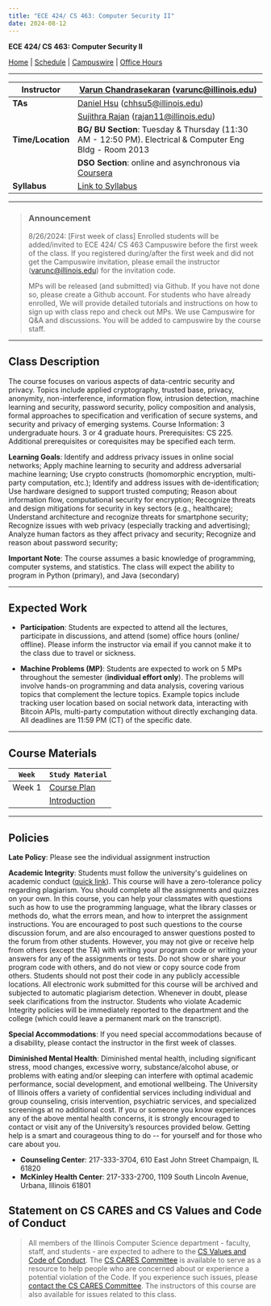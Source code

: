 ```yaml
---
title: "ECE 424/ CS 463: Computer Security II"
date: 2024-08-12
---
```


**ECE 424/ CS 463: Computer Security II**

[Home](https://chandrasekaran-group.github.io/courses/cs463/home/) | [Schedule](https://docs.google.com/spreadsheets/d/1vZjNOavlNVm4SYVojeyjdG95d6RR3UM05vfyLDijM1g/edit?gid=0#gid=0) | [Campuswire](https://campuswire.com/c/G1CB36E2B/feed) | [Office Hours](https://docs.google.com/document/d/1qPs9BzPCRoYvpPa_z3UP5YmAngo9N2YxW6oRSm7xl74/edit?usp=sharing)

---

| **Instructor**        | [Varun Chandrasekaran](https://chandrasekaran-group.github.io/) (varunc@illinois.edu)      |
|-----------------------|-------------------------------------------------------------------------------------------|
| **TAs**                | [Daniel Hsu](mailto:chhsu5@illinois.edu) (chhsu5@illinois.edu)                             |
|                       | [Sujithra Rajan](mailto:rajan11@illinois.edu) (rajan11@illinois.edu)                       |
| **Time/Location**     | **BG/ BU Section**: Tuesday & Thursday (11:30 AM - 12:50 PM). Electrical & Computer Eng Bldg -  Room 2013 |
|                       | **DSO Section**: online and asynchronous via [Coursera](https://www.coursera.org/)         |
| **Syllabus**          | [Link to Syllabus](https://www.dropbox.com/scl/fi/bdipz4hmcdiuplsn3zg6s/syllabus_424.pdf?rlkey=j9i8l1ffgtx60b2e0hpch8pt1&dl=0) |

---
> ### Announcement
>
> 8/26/2024: [First week of class] Enrolled students will be added/invited to ECE 424/ CS 463 Campuswire before the first week of the class. If you registered during/after the first week and did not get the Campuswire invitation, please email the
instructor (varunc@illinois.edu) for the invitation code.
>
> MPs will be released (and submitted) via Github. If you have not done so, please create a Github account. For students who have already enrolled, We will provide detailed tutorials and instructions on how to sign up with class repo and check out MPs. We use Campuswire for Q&A and discussions. You will be added to campuswire by the course staff.
---

## Class Description

The course focuses on various aspects of data-centric security and privacy. Topics include applied cryptography, trusted base, privacy, anonymity, non-interference, information flow, intrusion detection, machine learning and security, password security, policy composition and analysis, formal approaches to specification and verification of secure systems, and security and privacy of emerging systems. Course Information: 3 undergraduate hours. 3 or 4 graduate hours. Prerequisites: CS 225. Additional prerequisites or corequisites may be specified each term.

**Learning Goals**: Identify and address privacy issues in online social networks; Apply machine learning to security and address adversarial machine learning; Use crypto constructs (homomorphic encryption, multi-party computation, etc.); Identify and address issues with de-identification; Use hardware designed to support trusted computing; Reason about information flow, computational security for encryption; Recognize threats and design mitigations for security in key sectors (e.g., healthcare); Understand architecture and recognize threats for smartphone security; Recognize issues with web privacy (especially tracking and advertising); Analyze human factors as they affect privacy and security; Recognize and reason about password security;

**Important Note**: The course assumes a basic knowledge of programming, computer systems, and statistics. The class will expect the ability to program in Python (primary), and Java (secondary)

---

## Expected Work

- **Participation**: Students are expected to attend all the lectures, participate in discussions, and attend (some) office hours (online/ offline). Please inform the instructor via email if you
  cannot make it to the class due to travel or sickness.

- **Machine Problems (MP)**: Students are expected to work on 5 MPs throughout the semester (**individual effort only**). The problems will involve hands-on programming and data analysis, covering various topics that complement the lecture topics. Example topics include tracking user location based on social network data, interacting with Bitcoin APIs, multi-party computation without directly exchanging data. All deadlines are 11:59 PM (CT) of the specific date.

---
## Course Materials

| `Week`      | `Study Material` |
| ----------- | ----------- |
| Week 1      | [Course Plan](/content/courses/cs463/home/463.0-Course-Plan.pdf)       |
| |[Introduction](/content/courses/cs463/home/463.1-Introduction.pdf)

---
## Policies

**Late Policy**: 
Please see the individual assignment instruction

**Academic Integrity**:
Students must follow the university's guidelines on academic conduct ([quick link](https://provost.illinois.edu/policies/policies/academic-integrity/students-quick-reference-guide-to-academic-integrity/)). This course will have a zero-tolerance policy regarding plagiarism. You should complete all the assignments and quizzes on your own. In this course, you can help your classmates with questions such as how to use the programming language, what the library classes or methods do, what the errors mean, and how to interpret the assignment instructions. You are encouraged to post such questions to the course discussion forum, and are also encouraged to answer questions posted to the forum from other students. However, you may not give or receive help from others (except the TA) with writing your program code or writing your answers for any of the assignments or tests. Do not show or share your program code with others, and do not view or copy source code from others. Students should not post their code in any publicly accessible locations. All electronic work submitted for this course will be archived and subjected to automatic plagiarism detection. Whenever in doubt, please seek clarifications from the instructor. Students who violate Academic Integrity policies will be immediately reported to the department and the college (which could leave a permanent mark on the transcript).

**Special Accommodations**: 
If you need special accommodations because of a disability, please contact the instructor in the first week of classes.

**Diminished Mental Health**:
Diminished mental health, including significant stress, mood changes, excessive worry, substance/alcohol abuse, or
problems with eating and/or sleeping can interfere with optimal academic performance, social development, and emotional
wellbeing. The University of Illinois offers a variety of confidential services including individual and group
counseling, crisis intervention, psychiatric services, and specialized screenings at no additional cost. If you or
someone you know experiences any of the above mental health concerns, it is strongly encouraged to contact or visit any
of the University’s resources provided below. Getting help is a smart and courageous thing to do -- for yourself and for
those who care about you.

- **Counseling Center**: 217-333-3704, 610 East John Street Champaign, IL 61820
- **McKinley Health Center**: 217-333-2700, 1109 South Lincoln Avenue, Urbana, Illinois 61801


## Statement on CS CARES and CS Values and Code of Conduct

> All members of the Illinois Computer Science department - faculty, staff, and students - are expected to adhere to the [CS Values and Code of Conduct](https://siebelschool.illinois.edu/about/values). The [CS CARES Committee](https://cs.illinois.edu/about/cs-cares/) is available to serve as a resource to help people who are concerned about or experience a potential violation of the Code. If you experience such issues, please [contact the CS CARES Committee](https://cs.illinois.edu/about/cs-cares/contact). The instructors of this course are also available for issues related to this class. 